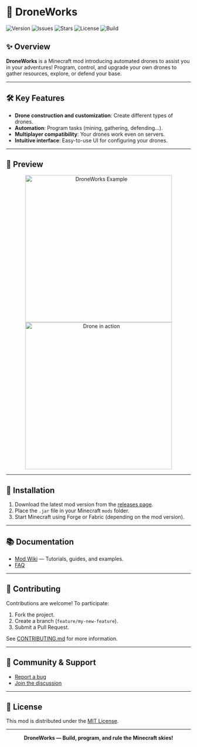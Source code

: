 # 🚁 DroneWorks

![Version](https://img.shields.io/github/v/release/xen0r-star/DroneWorks?label=release)
![Issues](https://img.shields.io/github/issues/xen0r-star/DroneWorks)
![Stars](https://img.shields.io/github/stars/xen0r-star/DroneWorks)
![License](https://img.shields.io/github/license/xen0r-star/DroneWorks)
![Build](https://img.shields.io/github/workflow/status/xen0r-star/DroneWorks/CI?label=build)

## ✨ Overview

**DroneWorks** is a Minecraft mod introducing automated drones to assist you in your adventures! Program, control, and upgrade your own drones to gather resources, explore, or defend your base.

---

## 🛠️ Key Features

- **Drone construction and customization**: Create different types of drones.
- **Automation**: Program tasks (mining, gathering, defending...).
- **Multiplayer compatibility**: Your drones work even on servers.
- **Intuitive interface**: Easy-to-use UI for configuring your drones.

---

## 📸 Preview

<p align="center">
  <img src="https://raw.githubusercontent.com/xen0r-star/DroneWorks/main/assets/screenshot1.png" alt="DroneWorks Example" width="400"/>
  <img src="https://raw.githubusercontent.com/xen0r-star/DroneWorks/main/assets/screenshot2.png" alt="Drone in action" width="400"/>
</p>

---

## 🚀 Installation

1. Download the latest mod version from the [releases page](https://github.com/xen0r-star/DroneWorks/releases).
2. Place the `.jar` file in your Minecraft `mods` folder.
3. Start Minecraft using Forge or Fabric (depending on the mod version).

---

## 📚 Documentation

- [Mod Wiki](https://github.com/xen0r-star/DroneWorks/wiki) — Tutorials, guides, and examples.
- [FAQ](https://github.com/xen0r-star/DroneWorks/discussions)

---

## 🤝 Contributing

Contributions are welcome! To participate:
1. Fork the project.
2. Create a branch (`feature/my-new-feature`).
3. Submit a Pull Request.

See [CONTRIBUTING.md](CONTRIBUTING.md) for more information.

---

## 📣 Community & Support

- [Report a bug](https://github.com/xen0r-star/DroneWorks/issues)
- [Join the discussion](https://github.com/xen0r-star/DroneWorks/discussions)

---

## 📝 License

This mod is distributed under the [MIT License](LICENSE).

---

<p align="center">
  <b>DroneWorks — Build, program, and rule the Minecraft skies!</b>
</p>